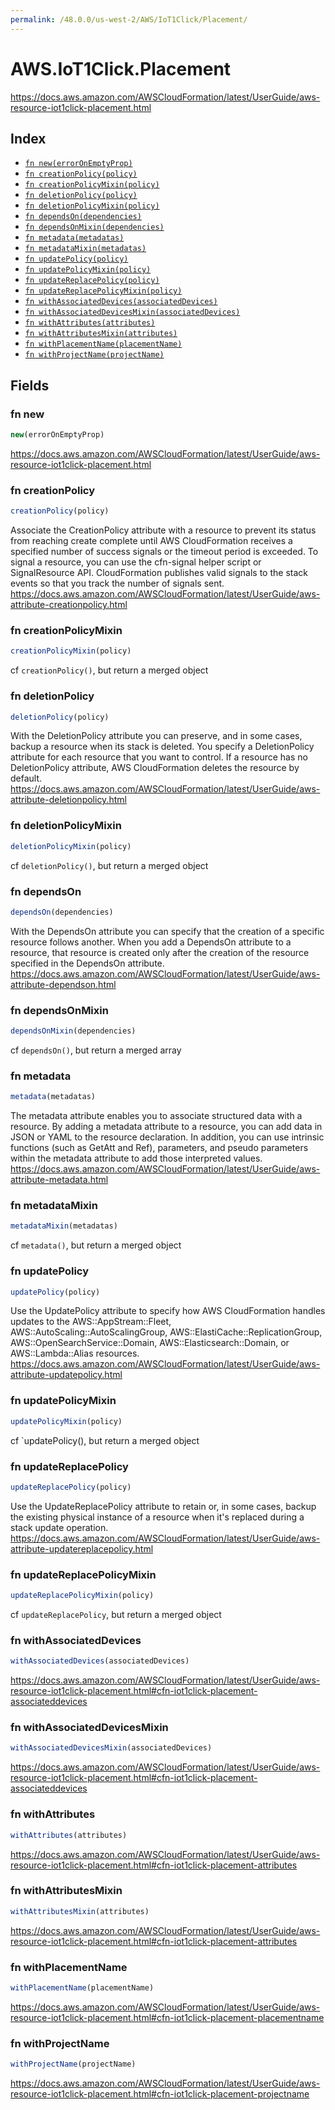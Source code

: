 ```yaml
---
permalink: /48.0.0/us-west-2/AWS/IoT1Click/Placement/
---
```


# AWS.IoT1Click.Placement

https://docs.aws.amazon.com/AWSCloudFormation/latest/UserGuide/aws-resource-iot1click-placement.html

## Index

* [`fn new(errorOnEmptyProp)`](#fn-new)
* [`fn creationPolicy(policy)`](#fn-creationpolicy)
* [`fn creationPolicyMixin(policy)`](#fn-creationpolicymixin)
* [`fn deletionPolicy(policy)`](#fn-deletionpolicy)
* [`fn deletionPolicyMixin(policy)`](#fn-deletionpolicymixin)
* [`fn dependsOn(dependencies)`](#fn-dependson)
* [`fn dependsOnMixin(dependencies)`](#fn-dependsonmixin)
* [`fn metadata(metadatas)`](#fn-metadata)
* [`fn metadataMixin(metadatas)`](#fn-metadatamixin)
* [`fn updatePolicy(policy)`](#fn-updatepolicy)
* [`fn updatePolicyMixin(policy)`](#fn-updatepolicymixin)
* [`fn updateReplacePolicy(policy)`](#fn-updatereplacepolicy)
* [`fn updateReplacePolicyMixin(policy)`](#fn-updatereplacepolicymixin)
* [`fn withAssociatedDevices(associatedDevices)`](#fn-withassociateddevices)
* [`fn withAssociatedDevicesMixin(associatedDevices)`](#fn-withassociateddevicesmixin)
* [`fn withAttributes(attributes)`](#fn-withattributes)
* [`fn withAttributesMixin(attributes)`](#fn-withattributesmixin)
* [`fn withPlacementName(placementName)`](#fn-withplacementname)
* [`fn withProjectName(projectName)`](#fn-withprojectname)

## Fields

### fn new

```ts
new(errorOnEmptyProp)
```

https://docs.aws.amazon.com/AWSCloudFormation/latest/UserGuide/aws-resource-iot1click-placement.html

### fn creationPolicy

```ts
creationPolicy(policy)
```

Associate the CreationPolicy attribute with a resource to prevent its status from reaching create complete until AWS CloudFormation receives a specified number of success signals or the timeout period is exceeded. To signal a resource, you can use the cfn-signal helper script or SignalResource API. CloudFormation publishes valid signals to the stack events so that you track the number of signals sent. 
https://docs.aws.amazon.com/AWSCloudFormation/latest/UserGuide/aws-attribute-creationpolicy.html

### fn creationPolicyMixin

```ts
creationPolicyMixin(policy)
```

cf `creationPolicy()`, but return a merged object

### fn deletionPolicy

```ts
deletionPolicy(policy)
```

With the DeletionPolicy attribute you can preserve, and in some cases, backup a resource when its stack is deleted. You specify a DeletionPolicy attribute for each resource that you want to control. If a resource has no DeletionPolicy attribute, AWS CloudFormation deletes the resource by default. 
https://docs.aws.amazon.com/AWSCloudFormation/latest/UserGuide/aws-attribute-deletionpolicy.html

### fn deletionPolicyMixin

```ts
deletionPolicyMixin(policy)
```

cf `deletionPolicy()`, but return a merged object

### fn dependsOn

```ts
dependsOn(dependencies)
```

With the DependsOn attribute you can specify that the creation of a specific resource follows another. When you add a DependsOn attribute to a resource, that resource is created only after the creation of the resource specified in the DependsOn attribute. 
https://docs.aws.amazon.com/AWSCloudFormation/latest/UserGuide/aws-attribute-dependson.html

### fn dependsOnMixin

```ts
dependsOnMixin(dependencies)
```

cf `dependsOn()`, but return a merged array

### fn metadata

```ts
metadata(metadatas)
```

The metadata attribute enables you to associate structured data with a resource. By adding a metadata attribute to a resource, you can add data in JSON or YAML to the resource declaration. In addition, you can use intrinsic functions (such as GetAtt and Ref), parameters, and pseudo parameters within the metadata attribute to add those interpreted values. 
https://docs.aws.amazon.com/AWSCloudFormation/latest/UserGuide/aws-attribute-metadata.html

### fn metadataMixin

```ts
metadataMixin(metadatas)
```

cf `metadata()`, but return a merged object

### fn updatePolicy

```ts
updatePolicy(policy)
```

Use the UpdatePolicy attribute to specify how AWS CloudFormation handles updates to the AWS::AppStream::Fleet, AWS::AutoScaling::AutoScalingGroup, AWS::ElastiCache::ReplicationGroup, AWS::OpenSearchService::Domain, AWS::Elasticsearch::Domain, or AWS::Lambda::Alias resources. 
https://docs.aws.amazon.com/AWSCloudFormation/latest/UserGuide/aws-attribute-updatepolicy.html

### fn updatePolicyMixin

```ts
updatePolicyMixin(policy)
```

cf `updatePolicy(), but return a merged object

### fn updateReplacePolicy

```ts
updateReplacePolicy(policy)
```

Use the UpdateReplacePolicy attribute to retain or, in some cases, backup the existing physical instance of a resource when it's replaced during a stack update operation. 
https://docs.aws.amazon.com/AWSCloudFormation/latest/UserGuide/aws-attribute-updatereplacepolicy.html

### fn updateReplacePolicyMixin

```ts
updateReplacePolicyMixin(policy)
```

cf `updateReplacePolicy`, but return a merged object

### fn withAssociatedDevices

```ts
withAssociatedDevices(associatedDevices)
```

https://docs.aws.amazon.com/AWSCloudFormation/latest/UserGuide/aws-resource-iot1click-placement.html#cfn-iot1click-placement-associateddevices

### fn withAssociatedDevicesMixin

```ts
withAssociatedDevicesMixin(associatedDevices)
```

https://docs.aws.amazon.com/AWSCloudFormation/latest/UserGuide/aws-resource-iot1click-placement.html#cfn-iot1click-placement-associateddevices

### fn withAttributes

```ts
withAttributes(attributes)
```

https://docs.aws.amazon.com/AWSCloudFormation/latest/UserGuide/aws-resource-iot1click-placement.html#cfn-iot1click-placement-attributes

### fn withAttributesMixin

```ts
withAttributesMixin(attributes)
```

https://docs.aws.amazon.com/AWSCloudFormation/latest/UserGuide/aws-resource-iot1click-placement.html#cfn-iot1click-placement-attributes

### fn withPlacementName

```ts
withPlacementName(placementName)
```

https://docs.aws.amazon.com/AWSCloudFormation/latest/UserGuide/aws-resource-iot1click-placement.html#cfn-iot1click-placement-placementname

### fn withProjectName

```ts
withProjectName(projectName)
```

https://docs.aws.amazon.com/AWSCloudFormation/latest/UserGuide/aws-resource-iot1click-placement.html#cfn-iot1click-placement-projectname